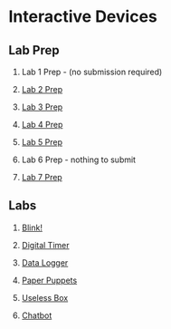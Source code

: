 # Interactive Devices

## Lab Prep

1. Lab 1 Prep - (no submission required)

2. [Lab 2 Prep](lab-prep/06Sep2018/06Sep2018.md)

3. [Lab 3 Prep](lab-prep/13Sep2018/13Sep2018.md)

4. [Lab 4 Prep](lab-prep/20Sep2018/readme.md)

5. [Lab 5 Prep](lab-prep/02Oct2018/lab5prep.md)

6. Lab 6 Prep - nothing to submit

7. [Lab 7 Prep](lab-prep/18Oct2018/lab7prep.md)


## Labs

1. [Blink!](https://github.com/dwb264/IDD-Fa18-Lab1)

2. [Digital Timer](https://github.com/dwb264/IDD-Fa18-Lab2)

3. [Data Logger](https://github.com/dwb264/IDD-Fa18-Lab3)

4. [Paper Puppets](https://github.com/dwb264/IDD-Fa18-Lab4)

5. [Useless Box](https://github.com/dwb264/IDD-Fa18-Lab5)

6. [Chatbot](https://github.com/dwb264/IDD-Fa18-Lab6)
